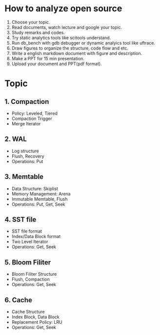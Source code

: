 # How to analyze open source
1. Choose your topic.
2. Read documents, watch lecture and google your topic.
3. Study remarks and codes.
4. Try static analytics tools like scitools understand.
5. Run db_bench with gdb debugger or dynamic analyics tool like uftrace.
6. Draw figures to organize the structure, code flow and etc. 
7. Write a english markdown document with figure and description.
8. Make a PPT for 15 min presentation.  
9. Upload your document and PPT(pdf format).

# Topic
## 1. Compaction
- Policy: Leveled, Tiered
- Compaction Trigger
- Merge Iterator

## 2. WAL
- Log structure
- Flush, Recovery
- Operations: Put

## 3. Memtable
- Data Structure: Skiplist
- Memory Management: Arena
- Immutable Memtable, Flush
- Operations: Put, Get, Seek

## 4. SST file
- SST file format
- Index/Data Block format
- Two Level Iterator
- Operations: Get, Seek

## 5. Bloom Filiter
- Bloom Filiter Structure
- Flush, Compaction
- Operations: Get, Seek

## 6. Cache
- Cache Structure
- Index Block, Data Block
- Replacement Policy: LRU
- Operations: Get, Seek
